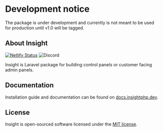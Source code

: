 # Development notice

The package is under development and currently is not meant to be used for production until v1.0 will be tagged.

## About Insight

[![Netlify Status](https://api.netlify.com/api/v1/badges/165cd52d-880f-46d6-9da7-b93496de244e/deploy-status)](https://app.netlify.com/sites/insightphp-docs/deploys)
![Discord](https://img.shields.io/discord/1013073639865852024?style=flat) 

Insight is Laravel package for building control panels or customer facing admin panels.

## Documentation

Installation guide and documentation can be found on [docs.insightphp.dev](https://insightphp-docs.netlify.app).

## License

Insight is open-sourced software licensed under the [MIT license](LICENSE.md).
